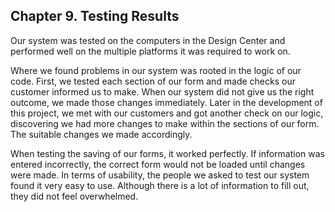 ## Chapter 9. Testing Results

Our system was tested on the computers in the Design Center and performed well on the multiple platforms it was required to work on.

Where we found problems in our system was rooted in the logic of our code. First, we tested each section of our form and made checks our customer informed us to make. When our system did not give us the right outcome, we made those changes immediately. Later in the development of this project, we met with our customers and got another check on our logic, discovering we had more changes to make within the sections of our form. The suitable changes we made accordingly.

When testing the saving of our forms, it worked perfectly. If information was entered incorrectly, the correct form would not be loaded until changes were made. In terms of usability, the people we asked to test our system found it very easy to use. Although there is a lot of information to fill out, they did not feel overwhelmed.


